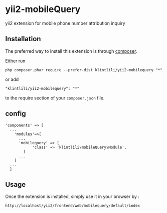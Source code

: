 yii2-mobileQuery
================
yii2 extension for mobile phone number attribution inquiry

Installation
------------

The preferred way to install this extension is through [composer](http://getcomposer.org/download/).

Either run

```
php composer.phar require --prefer-dist klintlili/yii2-mobilequery "*"
```

or add

```
"klintlili/yii2-mobilequery": "*"
```

to the require section of your `composer.json` file.



config
-----
```
'components' => [
  ...
    'modules'=>[
      ...
      'mobilequery' => [
            'class' => 'klintlili\mobileQuery\Module',
        ]
      ...
    ]
  ...
  ]
```



Usage
-----

Once the extension is installed, simply use it in your browser by  :

```
http://localhost/yii2/frontend/web/mobilequery/default/index
```